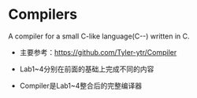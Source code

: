# Compilers
A compiler for a small C-like language(C--) written in C.

- 主要参考：https://github.com/Tyler-ytr/Compiler

- Lab1~4分别在前面的基础上完成不同的内容
- Compiler是Lab1~4整合后的完整编译器
